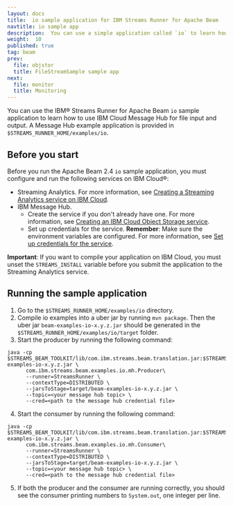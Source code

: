 ```yaml
---
layout: docs
title:  io sample application for IBM Streams Runner for Apache Beam
navtitle: io sample app
description:  You can use a simple application called `io` to learn how to use IBM Cloud Message Hub for file input and output.
weight:  10
published: true
tag: beam
prev:
  file: objstor
  title: FileStreamSample sample app
next:
  file: monitor
  title: Monitoring
---
```


You can use the IBM® Streams Runner for Apache Beam `io` sample application to learn how to use IBM Cloud Message Hub for file input and output. A Message Hub example application is provided in `$STREAMS_RUNNER_HOME/examples/io`.

## Before you start

Before you run the Apache Beam 2.4 `io` sample application, you must configure and run the following services on IBM Cloud®:

- Streaming Analytics. For more information, see [Creating a Streaming Analytics service on IBM Cloud](../../../beamrunner-2b-sas/#creating-a-streaming-analytics-service-on-bluemix).
- IBM Message Hub.
   - Create the service if you don't already have one. For more information, see [Creating an IBM Cloud Object Storage service](../io/#creating-an-ibm-cloud-object-storage-service).
   - Set up credentials for the service. **Remember**: Make sure the environment variables are configured. For more information, see [Set up credentials for the service](../io/#setting-up-credentials-for-the-service).

**Important**: If you want to compile your application on IBM Cloud, you must unset the `STREAMS_INSTALL` variable before you submit the application to the Streaming Analytics service.

## Running the sample application

1. Go to the `$STREAMS_RUNNER_HOME/examples/io` directory.
2. Compile io examples into a uber jar by running `mvn package`. Then the uber jar `beam-examples-io-x.y.z.jar` should be generated in the `$STREAMS_RUNNER_HOME/examples/io/target` folder.
3. Start the producer by running the following command:

  ```
  java -cp $STREAMS_BEAM_TOOLKIT/lib/com.ibm.streams.beam.translation.jar:$STREAMS_INSTALL/lib/com.ibm.streams.operator.samples.jar:target/beam-examples-io-x.y.z.jar \
        com.ibm.streams.beam.examples.io.mh.Producer\
        --runner=StreamsRunner \
        --contextType=DISTRIBUTED \
        --jarsToStage=target/beam-examples-io-x.y.z.jar \
        --topic=<your message hub topic> \
        --cred=<path to the message hub credential file>
  ```
4. Start the consumer by running the following command:
  ```
  java -cp $STREAMS_BEAM_TOOLKIT/lib/com.ibm.streams.beam.translation.jar:$STREAMS_INSTALL/lib/com.ibm.streams.operator.samples.jar:target/beam-examples-io-x.y.z.jar \
        com.ibm.streams.beam.examples.io.mh.Consumer\
        --runner=StreamsRunner \
        --contextType=DISTRIBUTED \
        --jarsToStage=target/beam-examples-io-x.y.z.jar \
        --topic=<your message hub topic> \
        --cred=<path to the message hub credential file>
  ```
5. If both the producer and the consumer are running correctly, you should see the consumer printing
numbers to `System.out`, one integer per line.
